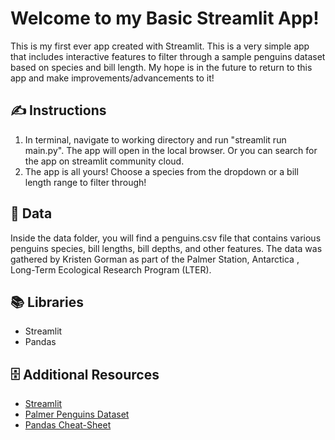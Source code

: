 # Welcome to my Basic Streamlit App!

This is my first ever app created with Streamlit. This is a very simple app that includes interactive features to filter through a sample penguins dataset based on species and bill length. My hope is in the future to return to this app and make improvements/advancements to it!

## ✍️ Instructions
1. In terminal, navigate to working directory and run "streamlit run main.py". The app will open in the local browser. Or you can search for the app on streamlit community cloud.
2. The app is all yours! Choose a species from the dropdown or a bill length range to filter through!

## 🔢 Data

Inside the data folder, you will find a penguins.csv file that contains various penguins species, bill lengths, bill depths, and other features. The data was gathered by Kristen Gorman as part of the Palmer Station, Antarctica , Long-Term Ecological Research Program (LTER).

## 📚 Libraries

- Streamlit
- Pandas

## 🗄️ Additional Resources

- [Streamlit](https://streamlit.io/)
- [Palmer Penguins Dataset](https://allisonhorst.github.io/palmerpenguins/articles/intro.html)
- [Pandas Cheat-Sheet](https://pandas.pydata.org/Pandas_Cheat_Sheet.pdf)
